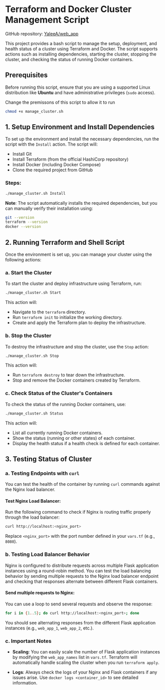 # Terraform and Docker Cluster Management Script

GitHub repository: [YaleeA/web_app](https://github.com/YaleeA/web_app)

This project provides a bash script to manage the setup, deployment, and health status of a cluster using Terraform and Docker. The script supports actions such as installing dependencies, starting the cluster, stopping the cluster, and checking the status of running Docker containers.

## Prerequisites

Before running this script, ensure that you are using a supported Linux distribution like **Ubuntu** and have administrative privileges (`sudo` access).

Change the premissons of this script to allow it to run
```bash
chmod +x manage_cluster.sh
```

## 1. Setup Environment and Install Dependencies

To set up the environment and install the necessary dependencies, run the script with the `Install` action. The script will:

- Install Git
- Install Terraform (from the official HashiCorp repository)
- Install Docker (including Docker Compose)
- Clone the required project from GitHub

### Steps:

```bash
./manage_cluster.sh Install
```

**Note**: The script automatically installs the required dependencies, but you can manually verify their installation using:

```bash
git --version
terraform --version
docker --version
```

## 2. Running Terraform and Shell Script

Once the environment is set up, you can manage your cluster using the following actions:

### a. Start the Cluster

To start the cluster and deploy infrastructure using Terraform, run:

```bash
./manage_cluster.sh Start
```

This action will:

- Navigate to the `terraform` directory.
- Run `terraform init` to initialize the working directory.
- Create and apply the Terraform plan to deploy the infrastructure.

### b. Stop the Cluster

To destroy the infrastructure and stop the cluster, use the `Stop` action:

```bash
./manage_cluster.sh Stop
```

This action will:

- Run `terraform destroy` to tear down the infrastructure.
- Stop and remove the Docker containers created by Terraform.

### c. Check Status of the Cluster's Containers

To check the status of the running Docker containers, use:

```bash
./manage_cluster.sh Status
```

This action will:

- List all currently running Docker containers.
- Show the status (running or other states) of each container.
- Display the health status if a health check is defined for each container.

## 3. Testing Status of Cluster

### a. Testing Endpoints with `curl`

You can test the health of the container by running `curl` commands against the Nginx load balancer.

#### Test Nginx Load Balancer:

Run the following command to check if Nginx is routing traffic properly through the load balancer:

```bash
curl http://localhost:<nginx_port>
```

Replace `<nginx_port>` with the port number defined in your `vars.tf` (e.g., `8080`).

### b. Testing Load Balancer Behavior

Nginx is configured to distribute requests across multiple Flask application instances using a round-robin method. You can test the load balancing behavior by sending multiple requests to the Nginx load balancer endpoint and checking that responses alternate between different Flask containers.

#### Send multiple requests to Nginx:

You can use a loop to send several requests and observe the response:

```bash
for i in {1..5}; do curl http://localhost:<nginx_port>; done
```

You should see alternating responses from the different Flask application instances (e.g., `web_app_1`, `web_app_2`, etc.).

### c. Important Notes

- **Scaling**: You can easily scale the number of Flask application instances by modifying the `web_app_names` list in `vars.tf`. Terraform will automatically handle scaling the cluster when you run `terraform apply`.
  
- **Logs**: Always check the logs of your Nginx and Flask containers if any issues arise. Use `docker logs <container_id>` to see detailed information.